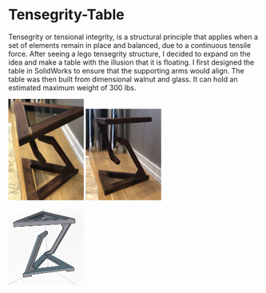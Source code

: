 # Tensegrity-Table
Tensegrity or tensional integrity, is a structural principle that applies when a set of elements remain in place and balanced, due to a continuous tensile force. After seeing a lego tensegrity structure, I decided to expand on the idea and make a table with the illusion that it is floating. I first designed the table in SolidWorks to ensure that the supporting arms would align. The table was then built from dimensional walnut and glass. It can hold an estimated maximum weight of 300 lbs.

<img src="https://github.com/Eohayon/Tensegrity-Table/blob/main/Pictures/TOP.png" width="30%" height="30%"> <img src="https://github.com/Eohayon/Tensegrity-Table/blob/main/Pictures/SIDE.png" width="30%" height="30%"> 

<img src="https://github.com/Eohayon/Tensegrity-Table/blob/main/Pictures/CAD.png" width="30%" height="30%">
